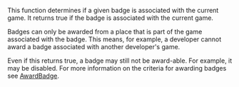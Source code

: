 This function determines if a given badge is associated with the current game. It returns true if the badge is associated with the current game.

Badges can only be awarded from a place that is part of the game associated with the badge. This means, for example, a developer cannot award a badge associated with another developer's game.

Even if this returns true, a badge may still not be award-able. For example, it may be disabled. For more information on the criteria for awarding badges see [AwardBadge](https://developer.roblox.com/en-us/api-reference/function/BadgeService/AwardBadge).
